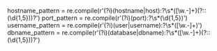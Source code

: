 hostname_pattern = re.compile(r'(?i)(hostname|host):?\s*([\w.-]+)(?::(\d{1,5}))?')
port_pattern = re.compile(r'(?i)(port):?\s*(\d{1,5})')
username_pattern = re.compile(r'(?i)(user|username):?\s*([\w.-]+)')
dbname_pattern = re.compile(r'(?i)(database|dbname):?\s*([\w.-]+)(?::(\d{1,5}))?')
